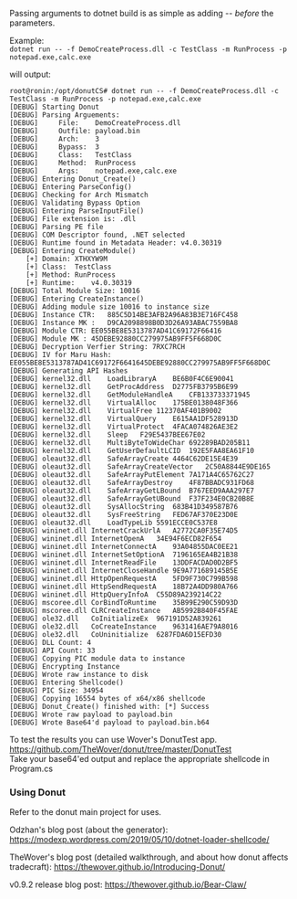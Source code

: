Passing arguments to dotnet build is as simple as adding -- *before* the parameters.  
  
Example:  
`dotnet run -- -f DemoCreateProcess.dll -c TestClass -m RunProcess -p notepad.exe,calc.exe`  
  
will output:  
```
root@ronin:/opt/donutCS# dotnet run -- -f DemoCreateProcess.dll -c TestClass -m RunProcess -p notepad.exe,calc.exe
[DEBUG] Starting Donut
[DEBUG] Parsing Arguements:
[DEBUG] 	File:	 DemoCreateProcess.dll
[DEBUG] 	Outfile: payload.bin
[DEBUG] 	Arch:	 3
[DEBUG] 	Bypass:	 3
[DEBUG] 	Class:	 TestClass
[DEBUG] 	Method:	 RunProcess
[DEBUG] 	Args:	 notepad.exe,calc.exe
[DEBUG] Entering Donut_Create()
[DEBUG] Entering ParseConfig()
[DEBUG] Checking for Arch Mismatch
[DEBUG] Validating Bypass Option
[DEBUG] Entering ParseInputFile()
[DEBUG] File extension is: .dll
[DEBUG] Parsing PE file
[DEBUG] COM Descriptor found, .NET selected
[DEBUG] Runtime found in Metadata Header: v4.0.30319
[DEBUG] Entering CreateModule()
	[+] Domain:	XTHXYW9M
	[+] Class:	TestClass
	[+] Method:	RunProcess
	[+] Runtime:	v4.0.30319
[DEBUG] Total Module Size: 10016
[DEBUG] Entering CreateInstance()
[DEBUG] Adding module size 10016 to instance size
[DEBUG] Instance CTR:	885C5D14BE3AFB2A96A83B3E716FC458
[DEBUG] Instance MK :	D9CA2098898B0D3D26A93ABAC7559BA8
[DEBUG] Module CTR:	EE055BE8E5313787AD41C69172F66416
[DEBUG] Module MK :	45DEBE92880CC279975AB9FF5F668D0C
[DEBUG] Decryption Verfier String: 7RXC7RCH
[DEBUG] IV for Maru Hash:	EE055BE8E5313787AD41C69172F6641645DEBE92880CC279975AB9FF5F668D0C
[DEBUG] Generating API Hashes
[DEBUG] kernel32.dll	LoadLibraryA	BE6B0F4C6E90041
[DEBUG] kernel32.dll	GetProcAddress	D2775FB3795B6E99
[DEBUG] kernel32.dll	GetModuleHandleA	CFB133733371945
[DEBUG] kernel32.dll	VirtualAlloc	175BE0138048F366
[DEBUG] kernel32.dll	VirtualFree	112370AF401B9002
[DEBUG] kernel32.dll	VirtualQuery	E615AA1DF528913D
[DEBUG] kernel32.dll	VirtualProtect	4FACA074826AE3E2
[DEBUG] kernel32.dll	Sleep	F29E5437BEE67E02
[DEBUG] kernel32.dll	MultiByteToWideChar	692289BAD205B11
[DEBUG] kernel32.dll	GetUserDefaultLCID	192E5FAA8EA61F10
[DEBUG] oleaut32.dll	SafeArrayCreate	4464C62DE15E4E39
[DEBUG] oleaut32.dll	SafeArrayCreateVector	2C50A8844E9DE165
[DEBUG] oleaut32.dll	SafeArrayPutElement	7A171A4C65762C27
[DEBUG] oleaut32.dll	SafeArrayDestroy	4F87BBADC931FD68
[DEBUG] oleaut32.dll	SafeArrayGetLBound	B767EED9AAA297E7
[DEBUG] oleaut32.dll	SafeArrayGetUBound	F37F234E0CB20B8E
[DEBUG] oleaut32.dll	SysAllocString	683B41D349587B76
[DEBUG] oleaut32.dll	SysFreeString	FED67AF370E23D0E
[DEBUG] oleaut32.dll	LoadTypeLib	5591ECCE0C537E8
[DEBUG] wininet.dll	InternetCrackUrlA	A2772CA0F35E74D5
[DEBUG] wininet.dll	InternetOpenA	34E94F6ECD82F654
[DEBUG] wininet.dll	InternetConnectA	93A04855DAC0EE21
[DEBUG] wininet.dll	InternetSetOptionA	7196165EA4B21B38
[DEBUG] wininet.dll	InternetReadFile	13DDFACDAD0D2BF5
[DEBUG] wininet.dll	InternetCloseHandle	9E9A771689145B5E
[DEBUG] wininet.dll	HttpOpenRequestA	5FD9F730C799B598
[DEBUG] wininet.dll	HttpSendRequestA	18B72A4DD980A766
[DEBUG] wininet.dll	HttpQueryInfoA	C55D89A239214C22
[DEBUG] mscoree.dll	CorBindToRuntime	35B99E290C59D93D
[DEBUG] mscoree.dll	CLRCreateInstance	AB5992B840F45FAE
[DEBUG] ole32.dll	CoInitializeEx	967191D52A839261
[DEBUG] ole32.dll	CoCreateInstance	9631416AE79A8016
[DEBUG] ole32.dll	CoUninitialize	6287FDA6D15EFD30
[DEBUG] DLL Count: 4
[DEBUG] API Count: 33
[DEBUG] Copying PIC module data to instance
[DEBUG] Encrypting Instance
[DEBUG] Wrote raw instance to disk
[DEBUG] Entering Shellcode()
[DEBUG] PIC Size: 34954
[DEBUG] Copying 16554 bytes of x64/x86 shellcode
[DEBUG] Donut_Create() finished with: [*] Success
[DEBUG] Wrote raw payload to payload.bin
[DEBUG] Wrote Base64'd payload to payload.bin.b64
```
  
To test the results you can use Wover's DonutTest app.  
https://github.com/TheWover/donut/tree/master/DonutTest  
Take your base64'ed output and replace the appropriate shellcode in Program.cs

### Using Donut  
Refer to the donut main project for uses.  
  
Odzhan's blog post (about the generator): https://modexp.wordpress.com/2019/05/10/dotnet-loader-shellcode/  
  
TheWover's blog post (detailed walkthrough, and about how donut affects tradecraft): https://thewover.github.io/Introducing-Donut/  
  
v0.9.2 release blog post: https://thewover.github.io/Bear-Claw/  
  


